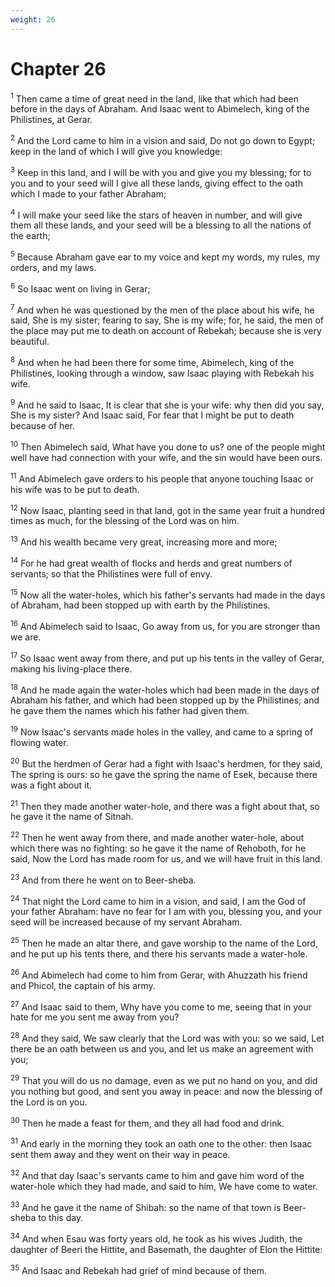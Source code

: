 ```yaml
---
weight: 26
---
```


# Chapter 26

<sup>1</sup> Then came a time of great need in the land, like that which had been before in the days of Abraham. And Isaac went to Abimelech, king of the Philistines, at Gerar. 

<sup>2</sup> And the Lord came to him in a vision and said, Do not go down to Egypt; keep in the land of which I will give you knowledge: 

<sup>3</sup> Keep in this land, and I will be with you and give you my blessing; for to you and to your seed will I give all these lands, giving effect to the oath which I made to your father Abraham; 

<sup>4</sup> I will make your seed like the stars of heaven in number, and will give them all these lands, and your seed will be a blessing to all the nations of the earth; 

<sup>5</sup> Because Abraham gave ear to my voice and kept my words, my rules, my orders, and my laws. 

<sup>6</sup> So Isaac went on living in Gerar; 

<sup>7</sup> And when he was questioned by the men of the place about his wife, he said, She is my sister; fearing to say, She is my wife; for, he said, the men of the place may put me to death on account of Rebekah; because she is very beautiful. 

<sup>8</sup> And when he had been there for some time, Abimelech, king of the Philistines, looking through a window, saw Isaac playing with Rebekah his wife. 

<sup>9</sup> And he said to Isaac, It is clear that she is your wife: why then did you say, She is my sister? And Isaac said, For fear that I might be put to death because of her. 

<sup>10</sup> Then Abimelech said, What have you done to us? one of the people might well have had connection with your wife, and the sin would have been ours. 

<sup>11</sup> And Abimelech gave orders to his people that anyone touching Isaac or his wife was to be put to death. 

<sup>12</sup> Now Isaac, planting seed in that land, got in the same year fruit a hundred times as much, for the blessing of the Lord was on him. 

<sup>13</sup> And his wealth became very great, increasing more and more; 

<sup>14</sup> For he had great wealth of flocks and herds and great numbers of servants; so that the Philistines were full of envy. 

<sup>15</sup> Now all the water-holes, which his father's servants had made in the days of Abraham, had been stopped up with earth by the Philistines. 

<sup>16</sup> And Abimelech said to Isaac, Go away from us, for you are stronger than we are. 

<sup>17</sup> So Isaac went away from there, and put up his tents in the valley of Gerar, making his living-place there. 

<sup>18</sup> And he made again the water-holes which had been made in the days of Abraham his father, and which had been stopped up by the Philistines; and he gave them the names which his father had given them. 

<sup>19</sup> Now Isaac's servants made holes in the valley, and came to a spring of flowing water. 

<sup>20</sup> But the herdmen of Gerar had a fight with Isaac's herdmen, for they said, The spring is ours: so he gave the spring the name of Esek, because there was a fight about it. 

<sup>21</sup> Then they made another water-hole, and there was a fight about that, so he gave it the name of Sitnah. 

<sup>22</sup> Then he went away from there, and made another water-hole, about which there was no fighting: so he gave it the name of Rehoboth, for he said, Now the Lord has made room for us, and we will have fruit in this land. 

<sup>23</sup> And from there he went on to Beer-sheba. 

<sup>24</sup> That night the Lord came to him in a vision, and said, I am the God of your father Abraham: have no fear for I am with you, blessing you, and your seed will be increased because of my servant Abraham. 

<sup>25</sup> Then he made an altar there, and gave worship to the name of the Lord, and he put up his tents there, and there his servants made a water-hole. 

<sup>26</sup> And Abimelech had come to him from Gerar, with Ahuzzath his friend and Phicol, the captain of his army. 

<sup>27</sup> And Isaac said to them, Why have you come to me, seeing that in your hate for me you sent me away from you? 

<sup>28</sup> And they said, We saw clearly that the Lord was with you: so we said, Let there be an oath between us and you, and let us make an agreement with you; 

<sup>29</sup> That you will do us no damage, even as we put no hand on you, and did you nothing but good, and sent you away in peace: and now the blessing of the Lord is on you. 

<sup>30</sup> Then he made a feast for them, and they all had food and drink. 

<sup>31</sup> And early in the morning they took an oath one to the other: then Isaac sent them away and they went on their way in peace. 

<sup>32</sup> And that day Isaac's servants came to him and gave him word of the water-hole which they had made, and said to him, We have come to water. 

<sup>33</sup> And he gave it the name of Shibah: so the name of that town is Beer-sheba to this day. 

<sup>34</sup> And when Esau was forty years old, he took as his wives Judith, the daughter of Beeri the Hittite, and Basemath, the daughter of Elon the Hittite: 

<sup>35</sup> And Isaac and Rebekah had grief of mind because of them. 


